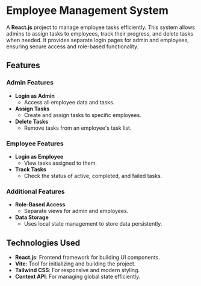 # Employee Management System  

A **React.js** project to manage employee tasks efficiently. This system allows admins to assign tasks to employees, track their progress, and delete tasks when needed. It provides separate login pages for admin and employees, ensuring secure access and role-based functionality.  

## Features  

### Admin Features  
- **Login as Admin**  
  - Access all employee data and tasks.  
- **Assign Tasks**  
  - Create and assign tasks to specific employees.  
- **Delete Tasks**  
  - Remove tasks from an employee's task list.  

### Employee Features  
- **Login as Employee**  
  - View tasks assigned to them.  
- **Track Tasks**  
  - Check the status of active, completed, and failed tasks.  

### Additional Features  
- **Role-Based Access**  
  - Separate views for admin and employees.  
- **Data Storage**  
  - Uses local state management to store data persistently.  

## Technologies Used  

- **React.js**: Frontend framework for building UI components.  
- **Vite**: Tool for initializing and building the project.  
- **Tailwind CSS**: For responsive and modern styling.  
- **Context API**: For managing global state efficiently.  

